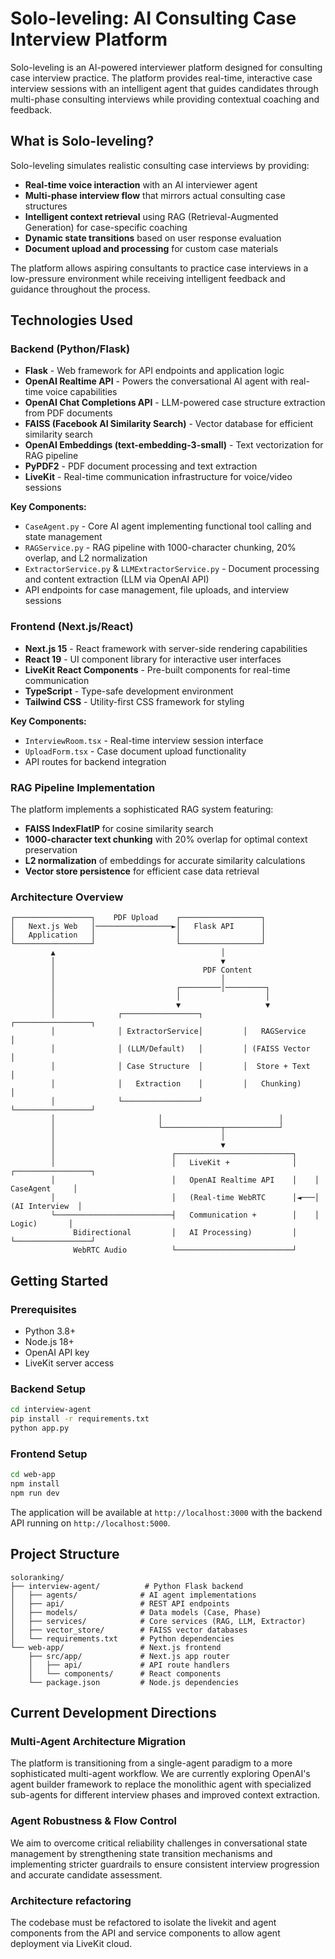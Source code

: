 # Solo-leveling: AI Consulting Case Interview Platform

Solo-leveling is an AI-powered interviewer platform designed for consulting case interview practice. The platform provides real-time, interactive case interview sessions with an intelligent agent that guides candidates through multi-phase consulting interviews while providing contextual coaching and feedback.

## What is Solo-leveling?

Solo-leveling simulates realistic consulting case interviews by providing:
- **Real-time voice interaction** with an AI interviewer agent
- **Multi-phase interview flow** that mirrors actual consulting case structures
- **Intelligent context retrieval** using RAG (Retrieval-Augmented Generation) for case-specific coaching
- **Dynamic state transitions** based on user response evaluation
- **Document upload and processing** for custom case materials

The platform allows aspiring consultants to practice case interviews in a low-pressure environment while receiving intelligent feedback and guidance throughout the process.

## Technologies Used

### Backend (Python/Flask)
- **Flask** - Web framework for API endpoints and application logic
- **OpenAI Realtime API** - Powers the conversational AI agent with real-time voice capabilities
- **OpenAI Chat Completions API** - LLM-powered case structure extraction from PDF documents
- **FAISS (Facebook AI Similarity Search)** - Vector database for efficient similarity search
- **OpenAI Embeddings (text-embedding-3-small)** - Text vectorization for RAG pipeline
- **PyPDF2** - PDF document processing and text extraction
- **LiveKit** - Real-time communication infrastructure for voice/video sessions

**Key Components:**
- `CaseAgent.py` - Core AI agent implementing functional tool calling and state management
- `RAGService.py` - RAG pipeline with 1000-character chunking, 20% overlap, and L2 normalization
- `ExtractorService.py` & `LLMExtractorService.py` - Document processing and content extraction (LLM via OpenAI API)
- API endpoints for case management, file uploads, and interview sessions

### Frontend (Next.js/React)
- **Next.js 15** - React framework with server-side rendering capabilities
- **React 19** - UI component library for interactive user interfaces
- **LiveKit React Components** - Pre-built components for real-time communication
- **TypeScript** - Type-safe development environment
- **Tailwind CSS** - Utility-first CSS framework for styling

**Key Components:**
- `InterviewRoom.tsx` - Real-time interview session interface
- `UploadForm.tsx` - Case document upload functionality
- API routes for backend integration

### RAG Pipeline Implementation
The platform implements a sophisticated RAG system featuring:
- **FAISS IndexFlatIP** for cosine similarity search
- **1000-character text chunking** with 20% overlap for optimal context preservation
- **L2 normalization** of embeddings for accurate similarity calculations
- **Vector store persistence** for efficient case data retrieval

### Architecture Overview

```
┌─────────────────┐    PDF Upload    ┌──────────────────┐
│   Next.js Web   │─────────────────►│   Flask API      │
│   Application   │                  │                  │
└─────────────────┘                  └──────────────────┘
         ▲                                     │
         │                                     ▼
         │                                 PDF Content
         │                                     │
         │                           ┌─────────│─────────┐
         │                           │                   │
         │                           ▼                   ▼
         │              ┌─────────────────┐         ┌─────────────────┐
         │              │ ExtractorService│         │   RAGService    │
         │              │ (LLM/Default)   │         │ (FAISS Vector   │
         │              │ Case Structure  │         │  Store + Text   │
         │              │   Extraction    │         │   Chunking)     │
         │              └─────────────────┘         └─────────────────┘
         │                       │                          │
         │                       └─────────────┬────────────┘
         │                                     │ 
         │                                     ▼
         │                          ┌──────────────────────────┐    
         │                          │   LiveKit +              │    ┌─────────────────┐
         │                          │   OpenAI Realtime API    │    │   CaseAgent     │
         │                          │   (Real-time WebRTC      │◄───│  (AI Interview  │
         └──────────────────────────┤   Communication +        │    │    Logic)       │
              Bidirectional         │   AI Processing)         │    └─────────────────┘
              WebRTC Audio          └──────────────────────────┘
```

## Getting Started

### Prerequisites
- Python 3.8+
- Node.js 18+
- OpenAI API key
- LiveKit server access

### Backend Setup
```bash
cd interview-agent
pip install -r requirements.txt
python app.py
```

### Frontend Setup
```bash
cd web-app
npm install
npm run dev
```

The application will be available at `http://localhost:3000` with the backend API running on `http://localhost:5000`.

## Project Structure

```
soloranking/
├── interview-agent/          # Python Flask backend
│   ├── agents/              # AI agent implementations
│   ├── api/                 # REST API endpoints
│   ├── models/              # Data models (Case, Phase)
│   ├── services/            # Core services (RAG, LLM, Extractor)
│   ├── vector_store/        # FAISS vector databases
│   └── requirements.txt     # Python dependencies
└── web-app/                 # Next.js frontend
    ├── src/app/             # Next.js app router
    │   ├── api/             # API route handlers
    │   └── components/      # React components
    └── package.json         # Node.js dependencies
```

## Current Development Directions

### Multi-Agent Architecture Migration
The platform is transitioning from a single-agent paradigm to a more sophisticated multi-agent workflow. We are currently exploring OpenAI's agent builder framework to replace the monolithic agent with specialized sub-agents for different interview phases and improved context extraction.

### Agent Robustness & Flow Control
We aim to overcome critical reliability challenges in conversational state management by strengthening state transition mechanisms and implementing stricter guardrails to ensure consistent interview progression and accurate candidate assessment.

### Architecture refactoring
The codebase must be refactored to isolate the livekit and agent components from the API and service components to allow agent deployment via LiveKit cloud.
